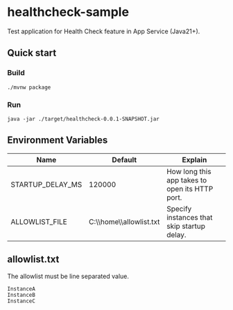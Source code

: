 # healthcheck-sample
Test application for Health Check feature in App Service (Java21+).
## Quick start
### Build
```shell
./mvnw package
```
### Run
```
java -jar ./target/healthcheck-0.0.1-SNAPSHOT.jar
```
## Environment Variables

| Name | Default | Explain |
----| ---- | ----
| STARTUP_DELAY_MS |120000 | How long this app takes to open its HTTP port. |
| ALLOWLIST_FILE | C:\\\\home\\\\allowlist.txt | Specify instances that skip startup delay. |

## allowlist.txt
The allowlist must be line separated value.
```
InstanceA
InstanceB
InstanceC
```
